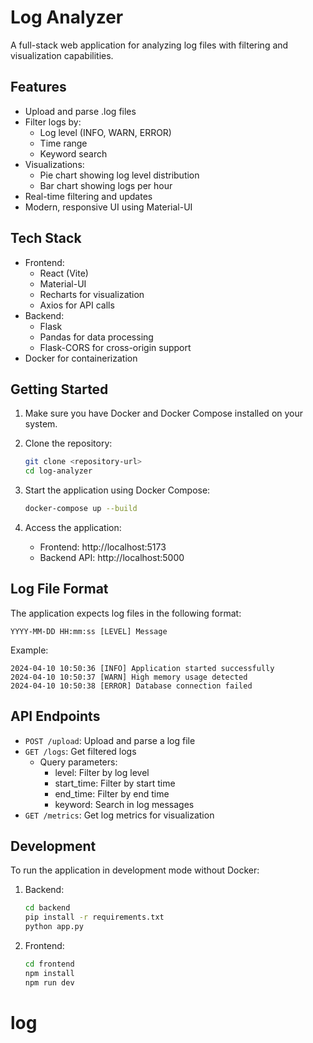 # Log Analyzer

A full-stack web application for analyzing log files with filtering and visualization capabilities.

## Features

- Upload and parse .log files
- Filter logs by:
  - Log level (INFO, WARN, ERROR)
  - Time range
  - Keyword search
- Visualizations:
  - Pie chart showing log level distribution
  - Bar chart showing logs per hour
- Real-time filtering and updates
- Modern, responsive UI using Material-UI

## Tech Stack

- Frontend:
  - React (Vite)
  - Material-UI
  - Recharts for visualization
  - Axios for API calls
- Backend:
  - Flask
  - Pandas for data processing
  - Flask-CORS for cross-origin support
- Docker for containerization

## Getting Started

1. Make sure you have Docker and Docker Compose installed on your system.

2. Clone the repository:
   ```bash
   git clone <repository-url>
   cd log-analyzer
   ```

3. Start the application using Docker Compose:
   ```bash
   docker-compose up --build
   ```

4. Access the application:
   - Frontend: http://localhost:5173
   - Backend API: http://localhost:5000

## Log File Format

The application expects log files in the following format:
```
YYYY-MM-DD HH:mm:ss [LEVEL] Message
```

Example:
```
2024-04-10 10:50:36 [INFO] Application started successfully
2024-04-10 10:50:37 [WARN] High memory usage detected
2024-04-10 10:50:38 [ERROR] Database connection failed
```

## API Endpoints

- `POST /upload`: Upload and parse a log file
- `GET /logs`: Get filtered logs
  - Query parameters:
    - level: Filter by log level
    - start_time: Filter by start time
    - end_time: Filter by end time
    - keyword: Search in log messages
- `GET /metrics`: Get log metrics for visualization

## Development

To run the application in development mode without Docker:

1. Backend:
   ```bash
   cd backend
   pip install -r requirements.txt
   python app.py
   ```

2. Frontend:
   ```bash
   cd frontend
   npm install
   npm run dev
   ```
# log
